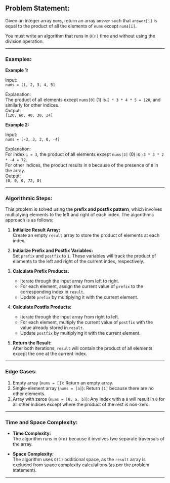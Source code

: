 
## Problem Statement:
Given an integer array `nums`, return an array `answer` such that `answer[i]` is equal to the product of all the elements of `nums` except `nums[i]`.

You must write an algorithm that runs in `O(n)` time and without using the division operation.

---

### Examples:

**Example 1:**

Input:  
`nums = [1, 2, 3, 4, 5]`  

Explanation:  
The product of all elements except `nums[0]` (1) is `2 * 3 * 4 * 5 = 120`, and similarly for other indices.  
Output:  
`[120, 60, 40, 30, 24]`

**Example 2:**

Input:  
`nums = [-3, 3, 2, 0, -4]`  

Explanation:  
For index `i = 3`, the product of all elements except `nums[3]` (0) is `-3 * 3 * 2 * -4 = 72`.  
For other indices, the product results in `0` because of the presence of `0` in the array.  
Output:  
`[0, 0, 0, 72, 0]`

---

### Algorithmic Steps:

This problem is solved using the **prefix and postfix pattern**, which involves multiplying elements to the left and right of each index. The algorithmic approach is as follows:

1. **Initialize Result Array:**  
   Create an empty `result` array to store the product of elements at each index.

2. **Initialize Prefix and Postfix Variables:**  
   Set `prefix` and `postfix` to `1`. These variables will track the product of elements to the left and right of the current index, respectively.

3. **Calculate Prefix Products:**  
   - Iterate through the input array from left to right.
   - For each element, assign the current value of `prefix` to the corresponding index in `result`.
   - Update `prefix` by multiplying it with the current element.

4. **Calculate Postfix Products:**  
   - Iterate through the input array from right to left.
   - For each element, multiply the current value of `postfix` with the value already stored in `result`.
   - Update `postfix` by multiplying it with the current element.

5. **Return the Result:**  
   After both iterations, `result` will contain the product of all elements except the one at the current index.

---

### Edge Cases:

1. Empty array (`nums = []`): Return an empty array.
2. Single-element array (`nums = [a]`): Return `[1]` because there are no other elements.
3. Array with zeros (`nums = [0, a, b]`): Any index with a `0` will result in `0` for all other indices except where the product of the rest is non-zero.

---

### Time and Space Complexity:

- **Time Complexity:**  
  The algorithm runs in `O(n)` because it involves two separate traversals of the array.

- **Space Complexity:**  
  The algorithm uses `O(1)` additional space, as the `result` array is excluded from space complexity calculations (as per the problem statement).

---